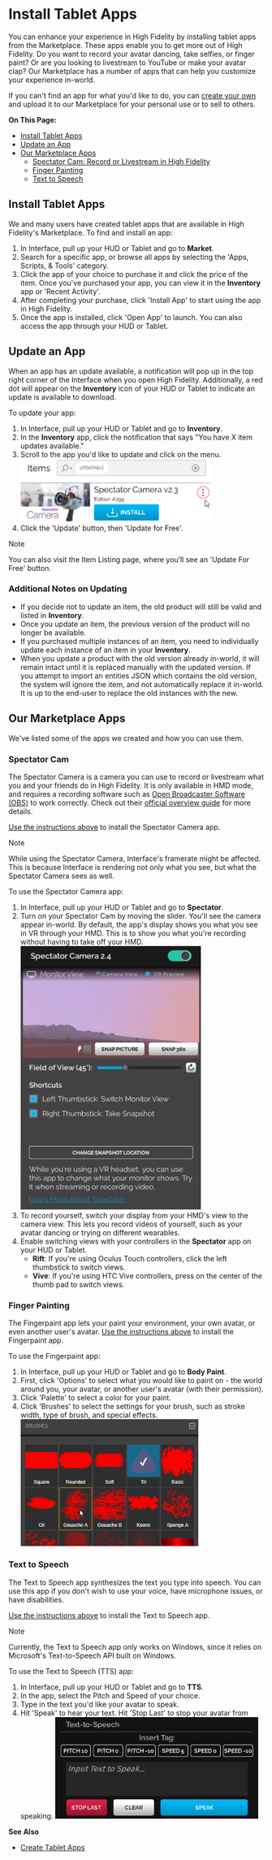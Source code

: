 # Install Tablet Apps

You can enhance your experience in High Fidelity by installing tablet apps from the Marketplace. These apps enable you to get more out of High Fidelity. Do you want to record your avatar dancing, take selfies, or finger paint? Or are you looking to livestream to YouTube or make your avatar clap? Our Marketplace has a number of apps that can help you customize your experience in-world. 

If you can't find an app for what you'd like to do, you can [create your own](../../create/applications.html) and upload it to our Marketplace for your personal use or to sell to others.

**On This Page:**

* [Install Tablet Apps](#install-tablet-apps)
* [Update an App](#update-an-app)
* [Our Marketplace Apps](#our-marketplace-apps)
	* [Spectator Cam: Record or Livestream in High Fidelity](#spectator-cam)
	* [Finger Painting](#finger-painting)
	* [Text to Speech](#text-to-speech)


## Install Tablet Apps
We and many users have created tablet apps that are available in High Fidelity's Marketplace. To find and install an app:

1. In Interface, pull up your HUD or Tablet and go to **Market**.
2. Search for a specific app, or browse all apps by selecting the 'Apps, Scripts, & Tools' category.
3. Click the app of your choice to purchase it and click the price of the item. Once you've purchased your app, you can view it in the **Inventory** app or 'Recent Activity'. 
4. After completing your purchase, click 'Install App' to start using the app in High Fidelity.
5. Once the app is installed, click 'Open App' to launch. You can also access the app through your HUD or Tablet.


## Update an App
When an app has an update available, a notification will pop up in the top right corner of the Interface when you open High Fidelity. Additionally, a red dot will appear on the **Inventory** icon of your HUD or Tablet to indicate an update is available to download.

To update your app: 
1. In Interface, pull up your HUD or Tablet and go to **Inventory**.
2. In the **Inventory** app, click the notification that says "You have X item updates available."
3. Scroll to the app you'd like to update and click on the menu. ![](images~/update-menu.png)
4. Click the 'Update' button, then 'Update for Free'.

<div class="admonition note">
    <p class="admonition-title">Note</p>
    <p>You can also visit the Item Listing page, where you’ll see an 'Update For Free' button. </p>
</div>

### Additional Notes on Updating
* If you decide not to update an item, the old product will still be valid and listed in **Inventory**.
* Once you update an item, the previous version of the product will no longer be available.
* If you purchased multiple instances of an item, you need to individually update each instance of an item in your **Inventory**.
* When you update a product with the old version already in-world, it will remain intact until it is replaced manually with the updated version. If you attempt to import an entities JSON which contains the old version, the system will ignore the item, and not automatically replace it in-world. It is up to the end-user to replace the old instances with the new.

## Our Marketplace Apps
We've listed some of the apps we created and how you can use them. 

### Spectator Cam
The Spectator Camera is a camera you can use to record or livestream what you and your friends do in High Fidelity. It is only available in HMD mode, and requires a recording software such as [Open Broadcaster Software (OBS)](https://obsproject.com/) to work correctly. Check out their [official overview guide](https://obsproject.com/forum/threads/official-overview-guide.402/) for more details. 

[Use the instructions above](#install-an-app) to install the Spectator Camera app.

<div class="admonition note">
    <p class="admonition-title">Note</p>
    <p>While using the Spectator Camera, Interface's framerate might be affected. This is because Interface is rendering not only what you see, but what the Spectator Camera sees as well. </p>
</div>

To use the Spectator Camera app: 
1. In Interface, pull up your HUD or Tablet and go to **Spectator**. 
2. Turn on your Spectator Cam by moving the slider. You'll see the camera appear in-world. By default, the app's display shows you what you see in VR through your HMD. This is to show you what you're recording without having to take off your HMD. ![](images~/spec-cam-window.png)
3. To record yourself, switch your display from your HMD's view to the camera view. This lets you record videos of yourself, such as your avatar dancing or trying on different wearables. 
4. Enable switching views with your controllers in the **Spectator** app on your HUD or Tablet. 
    * **Rift**: If you're using Oculus Touch controllers, click the left thumbstick to switch views. 
    * **Vive**: If you're using HTC Vive controllers, press on the center of the thumb pad to switch views. 

### Finger Painting 

The Fingerpaint app lets your paint your environment, your own avatar, or even another user's avatar. [Use the instructions above](#install-an-app) to install the Fingerpaint app.

To use the Fingerpaint app: 
1. In Interface, pull up your HUD or Tablet and go to **Body Paint**. 
2. First, click 'Options' to select what you would like to paint on - the world around you, your avatar, or another user's avatar (with their permission).  
3. Click 'Palette' to select a color for your paint. 
4. Click 'Brushes' to select the settings for your brush, such as stroke width, type of brush, and special effects.
![](images~/fingerpaint.png)

### Text to Speech

The Text to Speech app synthesizes the text you type into speech. You can use this app if you don't wish to use your voice, have microphone issues, or have disabilities. 

[Use the instructions above](#install-an-app) to install the Text to Speech app.

<div class="admonition note">
    <p class="admonition-title">Note</p>
    <p>Currently, the Text to Speech app only works on Windows, since it relies on Microsoft's Text-to-Speech API built on Windows.</p>
</div>

To use the Text to Speech (TTS) app: 
1. In Interface, pull up your HUD or Tablet and go to **TTS**. 
2. In the app, select the Pitch and Speed of your choice. 
3. Type in the text you'd like your avatar to speak.
4. Hit 'Speak' to hear your text. Hit 'Stop Last' to stop your avatar from speaking.
![](images~/tts.png)

**See Also**
+ [Create Tablet Apps](../../create/applications.html)